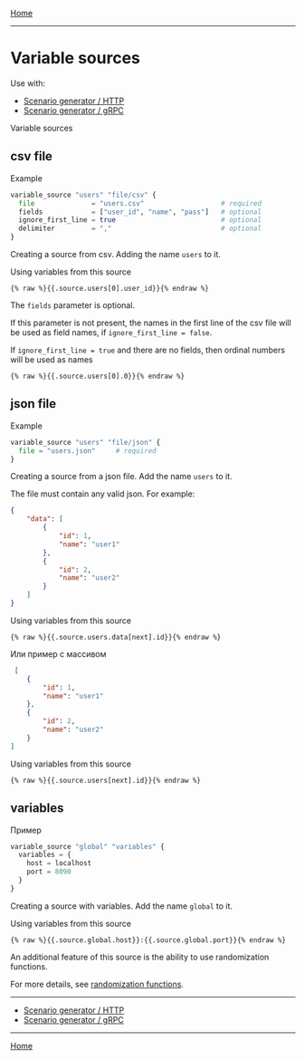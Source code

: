 [Home](../../index.md)

---

# Variable sources

Use with:

- [Scenario generator / HTTP](../scenario-http-generator.md)
- [Scenario generator / gRPC](../scenario-grpc-generator.md)


Variable sources

## csv file

Example

```terraform
variable_source "users" "file/csv" {
  file              = "users.csv"                   # required
  fields            = ["user_id", "name", "pass"]   # optional
  ignore_first_line = true                          # optional
  delimiter         = ","                           # optional
}
```

Creating a source from csv. Adding the name `users` to it.

Using variables from this source

```gotempate
{% raw %}{{.source.users[0].user_id}}{% endraw %}
```

The `fields` parameter is optional.

If this parameter is not present, the names in the first line of the csv file will be used as field names,
if `ignore_first_line = false`.

If `ignore_first_line = true` and there are no fields, then ordinal numbers will be used as names

```gotempate
{% raw %}{{.source.users[0].0}}{% endraw %}
```

## json file

Example

```terraform
variable_source "users" "file/json" {
  file = "users.json"     # required
}
```

Creating a source from a json file. Add the name `users` to it.

The file must contain any valid json. For example:

```json
{
    "data": [
        {
            "id": 1,
            "name": "user1"
        },
        {
            "id": 2,
            "name": "user2"
        }
    ]
}
```

Using variables from this source

```gotempate
{% raw %}{{.source.users.data[next].id}}{% endraw %}
```

Или пример с массивом

```json
 [
    {
        "id": 1,
        "name": "user1"
    },
    {
        "id": 2,
        "name": "user2"
    }
]
```

Using variables from this source

```gotempate
{% raw %}{{.source.users[next].id}}{% endraw %}
```

## variables

Пример

```terraform
variable_source "global" "variables" {
  variables = {
    host = localhost
    port = 8090
  }
}
```

Creating a source with variables. Add the name `global` to it.

Using variables from this source

```gotempate
{% raw %}{{.source.global.host}}:{{.source.global.port}}{% endraw %}
```

An additional feature of this source is the ability to use randomization functions.

For more details, see [randomization functions](functions.md).

---

- [Scenario generator / HTTP](../scenario-http-generator.md)
- [Scenario generator / gRPC](../scenario-grpc-generator.md)

---

[Home](../../index.md)

